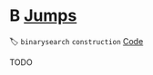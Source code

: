 # **B** [Jumps](https://codeforces.com/contest/1455/problem/B)

🏷 `binarysearch` `construction` [Code](https://github.com/akoprow/competetive-programming/blob/master/src/codeforces/edu/edu99/1455b-jumps.kt)

TODO
